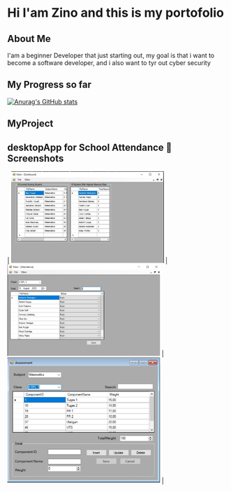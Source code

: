 # Hi I'am Zino and this is my portofolio


## About Me

I'am a beginner Developer that just starting out,
my goal is that i want to become a software developer,
and i also want to tyr out cyber security 

## My Progress so far 
[![Anurag's GitHub stats](https://github-readme-stats.vercel.app/api?username=ZinoGrind-Dev&theme=shades-of-purple)](https://github.com/anuraghazra/github-readme-stats)

## MyProject


## desktopApp for School Attendance  📸 Screenshots

|  <img src="https://github.com/ZinoGrind-Dev/ZinoGrind-Dev/blob/main/DesktopApp_dashboard.jpeg" width = "350"/> | <img src="https://github.com/ZinoGrind-Dev/ZinoGrind-Dev/blob/main/DesktopApp_Attendance.jpeg
" width ="350"/> | <img src ="https://github.com/ZinoGrind-Dev/ZinoGrind-Dev/blob/main/DesktopApp_Assesment.jpeg" width ="350"/> |



<!--
**ZinoGrind-Dev/ZinoGrind-Dev** is a ✨ _special_ ✨ repository because its `README.md` (this file) appears on your GitHub profile.

Here are some ideas to get you started:

- 🔭 I’m currently working on ...
- 🌱 I’m currently learning ...
- 👯 I’m looking to collaborate on ...
- 🤔 I’m looking for help with ...
- 💬 Ask me about ...
- 📫 How to reach me: ...
- 😄 Pronouns: ...
- ⚡ Fun fact: ...
-->
